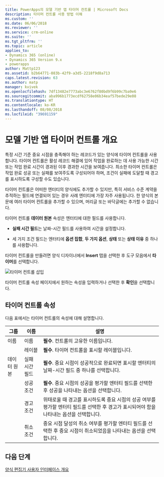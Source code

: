```yaml
---
title: PowerApps의 모델 기반 앱 타이머 컨트롤 | Microsoft Docs
description: 타이머 컨트롤 사용 방법 이해
ms.custom: ''
ms.date: 06/06/2018
ms.reviewer: ''
ms.service: crm-online
ms.suite: ''
ms.tgt_pltfrm: ''
ms.topic: article
applies_to:
- Dynamics 365 (online)
- Dynamics 365 Version 9.x
- powerapps
author: Mattp123
ms.assetid: b2b64771-083b-42f9-a3d5-2218f9d8a713
caps.latest.revision: 63
ms.author: matp
manager: kvivek
ms.openlocfilehash: 7df13482e7773abc3e6762f80bd9f6b99c7ba9e6
ms.sourcegitcommit: aba996b1773ecdf62758e06b34eaf57bede29e08
ms.translationtype: HT
ms.contentlocale: ko-KR
ms.lasthandoff: 08/08/2018
ms.locfileid: "39691159"
---
```

# <a name="model-driven-app-timer-control-overview"></a>모델 기반 앱 타이머 컨트롤 개요

 특정 시간 기준 중요 시점을 충족해야 하는 레코드가 있는 양식에 타이머 컨트롤을 사용합니다. 타이머 컨트롤은 활성 레코드 해결에 있어 작업을 완료하는 데 사용 가능한 시간 또는 작업 완료 시간이 경과된 이후 경과한 시간을 보여줍니다. 최소한 타이머 컨트롤은 작업 완료 성공 또는 실패를 보여주도록 구성되어야 하며, 조건이 실패에 도달할 때 경고를 표시하도록 구성할 수도 있습니다.  
  
 타이머 컨트롤은 어떠한 엔터티의 양식에도 추가할 수 있지만, 특히 서비스 수준 계약을 추적하는 필드에 연결되어 있는 경우 사례 엔터티에 가장 자주 사용됩니다. 한 양식의 본문에 여러 타이머 컨트롤을 추가할 수 있으며, 머리글 또는 바닥글에는 추가할 수 없습니다.  
  
 타이머 컨트롤 **데이터 원본** 속성은 엔터티에 대한 필드를 사용합니다.  
  
-   **실패 시간 필드**는 날짜-시간 필드를 사용하여 시간을 설정합니다.  
  
-   세 가지 조건 필드는 엔터티에 **옵션 집합**, **두 가지 옵션**, **상태** 또는 **상태 이유** 중 하나를 사용합니다.  

타이머 컨트롤을 만들려면 양식 디자이너에서 **Insert** 탭을 선택한 후 도구 모음에서 **타이머**를 선택합니다. 

  ![타이머 컨트롤 삽입](media/insert-timer-control.png)

타이머 컨트롤 속성 페이지에서 원하는 속성을 입력하거나 선택한 후 **확인**을 선택합니다. 

  
<a name="BKMK_TimerControlProperties"></a>   

## <a name="timer-control-properties"></a>타이머 컨트롤 속성  
 다음 표에서는 타이머 컨트롤의 속성에 대해 설명합니다.  
  
|그룹|이름|설명|  
|-----------|----------|-----------------|  
|이름|이름|**필수**. 컨트롤의 고유한 이름입니다.|  
||레이블|**필수**. 타이머 컨트롤을 표시할 레이블입니다.|  
|데이터 원본|실패 시간 필드|**필수**. 중요 시점이 성공적으로 완료되면 표시할 엔터티의 날짜-시간 필드 중 하나를 선택합니다.|  
||성공 조건|**필수**. 중요 시점의 성공을 평가할 엔터티 필드를 선택한 후 성공을 나타내는 옵션을 선택합니다.|  
||경고 조건|위태로울 때 경고를 표시하도록 중요 시점의 성공 여부를 평가할 엔터티 필드를 선택한 후 경고가 표시되어야 함을 나타내는 옵션을 선택합니다.|  
||취소 조건|중요 시점 달성의 취소 여부를 평가할 엔터티 필드를 선택한 후 중요 시점이 취소되었음을 나타내는 옵션을 선택합니다.|  

## <a name="next-steps"></a>다음 단계

[양식 편집기 사용자 인터페이스 개요](form-editor-user-interface-legacy.md)